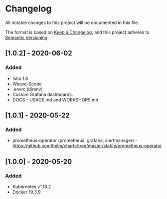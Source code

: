 # Changelog
All notable changes to this project will be documented in this file.

The format is based on [Keep a Changelog](https://keepachangelog.com/en/1.0.0/),
and this project adheres to [Semantic Versioning](https://semver.org/spec/v2.0.0.html).

## [1.0.2] - 2020-06-02
### Added
- Istio 1.6
- Weave-Scope
- .envrc (direnv)
- Custom Grafana dashboards.
- DOCS - USAGE.md and WORKSHOPS.md


## [1.0.1] - 2020-05-22
### Added
- prometheus-operator (prometheus, grafana, alertmanager) - https://github.com/helm/charts/tree/master/stable/prometheus-operator


## [1.0.0] - 2020-05-20
### Added
- Kubernetes v1.18.2
- Docker 19.3.9